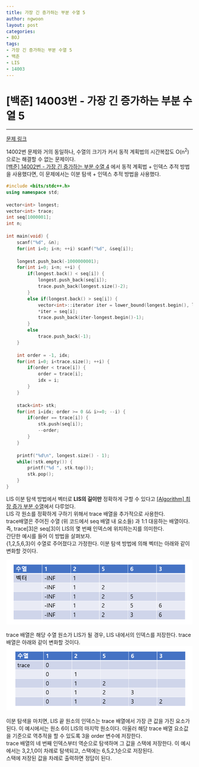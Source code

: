 ```yaml
---
title: 가장 긴 증가하는 부분 수열 5
author: ngwoon
layout: post
categories:
- BOJ
tags:
- 가장 긴 증가하는 부분 수열 5
- 백준
- LIS
- 14003
---
```


# [백준] 14003번 - 가장 긴 증가하는 부분 수열 5
- - -

[문제 링크](https://www.acmicpc.net/problem/14003)

14002번 문제와 거의 동일하나, 수열의 크기가 커서 동적 계획법의 시간복잡도 O(n<sup>2</sup>)으로는 해결할 수 없는 문제이다.<br/>
[[백준] 14002번 - 가장 긴 증가하는 부분 수열 4](https://www.acmicpc.net/problem/14002) 에서 동적 계획법 + 인덱스 추적 방법을 사용했다면, 이 문제에서는 이분 탐색 + 인덱스 추적 방법을 사용했다.<br/>

```cpp
#include <bits/stdc++.h>
using namespace std;

vector<int> longest;
vector<int> trace;
int seq[1000001];
int n;

int main(void) {
    scanf("%d", &n);
    for(int i=0; i<n; ++i) scanf("%d", &seq[i]);

    longest.push_back(-1000000001);
    for(int i=0; i<n; ++i) {
        if(longest.back() < seq[i]) {
            longest.push_back(seq[i]);
            trace.push_back(longest.size()-2);
        }
        else if(longest.back() > seq[i]) {
            vector<int>::iterator iter = lower_bound(longest.begin(), longest.end(), seq[i]);
            *iter = seq[i];
            trace.push_back(iter-longest.begin()-1);
        }
        else
            trace.push_back(-1);
    }

    int order = -1, idx;
    for(int i=0; i<trace.size(); ++i) {
        if(order < trace[i]) {
            order = trace[i];
            idx = i;
        }
    }

    stack<int> stk;
    for(int i=idx; order >= 0 && i>=0; --i) {
        if(order == trace[i]) {
            stk.push(seq[i]);
            --order;
        }
    }
    
    printf("%d\n", longest.size() - 1);
    while(!stk.empty()) {
        printf("%d ", stk.top());
        stk.pop();
    }
}
```
LIS 이분 탐색 방법에서 벡터로 **LIS의 길이만** 정확하게 구할 수 있다고 [[Algorithm] 최장 증가 부분 수열](https://ngwoon.github.io/algorithm/2020/07/05/LIS/)에서 다루었다. <br/>
LIS 각 원소를 정확하게 구하기 위해서 trace 배열을 추가적으로 사용한다.<br/>
trace배열은 주어진 수열 (위 코드에서 seq 배열 내 요소들) 과 1:1 대응하는 배열이다. 즉, trace[3]은 seq[3]이 LIS의 몇 번째 인덱스에 위치하는지를 의미한다.<br/>
간단한 예시를 들어 이 방법을 살펴보자.<br/>
{1,2,5,6,3}이 수열로 주어졌다고 가정한다. 이분 탐색 방법에 의해 벡터는 아래와 같이 변화할 것이다.<br/>

![벡터 변화 예시](/assets/images/post/boj/14003/14003_vector_example.png)<br/>

trace 배열은 해당 수열 원소가 LIS가 될 경우, LIS 내에서의 인덱스를 저장한다. trace 배열은 아래와 같이 변화할 것이다.<br/>
![trace배열 변화](/assets/images/post/boj/14003/14003_trace_change.png)<br/>

이분 탐색을 마치면, LIS 끝 원소의 인덱스는 trace 배열에서 가장 큰 값을 가진 요소가 된다. 이 예시에서는 원소 6이 LIS의 마지막 원소이다. 아울러 해당 trace 배열 요소값을 기준으로 역추적을 할 수 있도록 3을 order 변수에 저장한다.<br/>
trace 배열의 네 번째 인덱스부터 역순으로 탐색하며 그 값을 스택에 저장한다. 이 예시에서는 3,2,1,0이 차례로 탐색되고, 스택에는 6,5,2,1순으로 저장된다.<br/>
스택에 저장된 값을 차례로 출력하면 정답이 된다.<br/>
